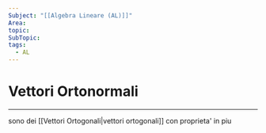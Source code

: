 ```yaml
---
Subject: "[[Algebra Lineare (AL)]]"
Area: 
topic: 
SubTopic: 
tags:
  - AL
---
```

# Vettori Ortonormali
---
sono dei [[Vettori Ortogonali|vettori ortogonali]] con proprieta' in piu